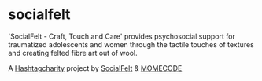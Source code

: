 # socialfelt

'SocialFelt - Craft, Touch and Care' provides psychosocial support for traumatized adolescents and women through the tactile touches of textures and creating felted fibre art out of wool. 

A [Hashtagcharity](http://hashtagcharity.org) project by [SocialFelt](http://socialfelt.org) & [MOMECODE](http://momecode.mome.hu)